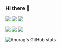 ### Hi there 👋

<!--
**HDH914/HDH914** is a ✨ _special_ ✨ repository because its `README.md` (this file) appears on your GitHub profile.

Here are some ideas to get you started:

- 🔭 I’m currently working on ...
- 🌱 I’m currently learning ...
- 👯 I’m looking to collaborate on ...
- 🤔 I’m looking for help with ...
- 💬 Ask me about ...
- 📫 How to reach me: ...
- 😄 Pronouns: ...
- ⚡ Fun fact: ...
-->

<img src="https://img.shields.io/badge/HTML-E34F26?style=flat&logo=HTML5&logoColor=white"> <img src="https://img.shields.io/badge/CSS-1572B6?style=flat&logo=CSS3&logoColor=white"> <img src="https://img.shields.io/badge/JS-F7DF1E?style=flat&logo=JavaScript&logoColor=black">

<img src="https://img.shields.io/badge/Java-blue?style=flat&logoColor=red"> <img src="https://img.shields.io/badge/Spring Boot-6DB33F?style=flat&logo=Spring Boot&logoColor=white"> <img src="https://img.shields.io/badge/Sourcetree-0052CC?style=flat&logo=Sourcetree&logoColor=white">

<!-- 본문에 뱃지넣기 -->
<!-- 뱃지 사이트  https://simpleicons.org/ -->
<!-- <a href="버튼을 눌렀을 때 이동할 링크" target="_blank"><img src="https://img.shields.io/badge/instagram-배경색?style=뱃지모양&logo=로고&logoColor=로고색상"/></a> -->

<!-- stat 표시 -->
<!-- stat 사이트  https://github.com/anuraghazra/github-readme-stats/blob/master/themes/README.md -->
![Anurag's GitHub stats](https://github-readme-stats.vercel.app/api?username=HDH914&show_icons=true&theme=ocean_dark)
